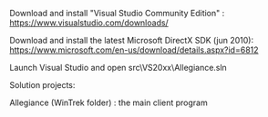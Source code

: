 

Download and install "Visual Studio Community Edition" : https://www.visualstudio.com/downloads/

Download and install the latest Microsoft DirectX SDK (jun 2010): https://www.microsoft.com/en-us/download/details.aspx?id=6812

Launch Visual Studio and open src\VS20xx\Allegiance.sln

Solution projects:

Allegiance (WinTrek folder) : the main client program
